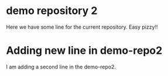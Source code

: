 # demo repository 2

Here we have some line for the current repository. Easy pizzy!!

# Adding new line in demo-repo2

I am adding a second line in the demo-repo2.